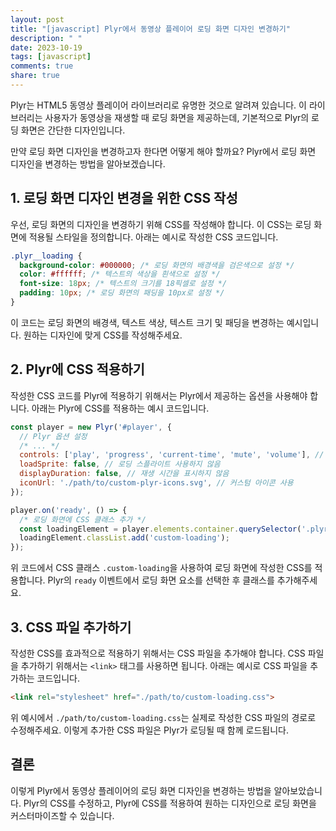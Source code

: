 ```yaml
---
layout: post
title: "[javascript] Plyr에서 동영상 플레이어 로딩 화면 디자인 변경하기"
description: " "
date: 2023-10-19
tags: [javascript]
comments: true
share: true
---
```


Plyr는 HTML5 동영상 플레이어 라이브러리로 유명한 것으로 알려져 있습니다. 이 라이브러리는 사용자가 동영상을 재생할 때 로딩 화면을 제공하는데, 기본적으로 Plyr의 로딩 화면은 간단한 디자인입니다.

만약 로딩 화면 디자인을 변경하고자 한다면 어떻게 해야 할까요? Plyr에서 로딩 화면 디자인을 변경하는 방법을 알아보겠습니다.

## 1. 로딩 화면 디자인 변경을 위한 CSS 작성

우선, 로딩 화면의 디자인을 변경하기 위해 CSS를 작성해야 합니다. 이 CSS는 로딩 화면에 적용될 스타일을 정의합니다. 아래는 예시로 작성한 CSS 코드입니다.

```css
.plyr__loading {
  background-color: #000000; /* 로딩 화면의 배경색을 검은색으로 설정 */
  color: #ffffff; /* 텍스트의 색상을 흰색으로 설정 */
  font-size: 18px; /* 텍스트의 크기를 18픽셀로 설정 */
  padding: 10px; /* 로딩 화면의 패딩을 10px로 설정 */
}
```

이 코드는 로딩 화면의 배경색, 텍스트 색상, 텍스트 크기 및 패딩을 변경하는 예시입니다. 원하는 디자인에 맞게 CSS를 작성해주세요.

## 2. Plyr에 CSS 적용하기

작성한 CSS 코드를 Plyr에 적용하기 위해서는 Plyr에서 제공하는 옵션을 사용해야 합니다. 아래는 Plyr에 CSS를 적용하는 예시 코드입니다.

```javascript
const player = new Plyr('#player', {
  // Plyr 옵션 설정
  /* ... */
  controls: ['play', 'progress', 'current-time', 'mute', 'volume'], // 필요한 컨트롤러만 포함
  loadSprite: false, // 로딩 스플라이트 사용하지 않음
  displayDuration: false, // 재생 시간을 표시하지 않음
  iconUrl: './path/to/custom-plyr-icons.svg', // 커스텀 아이콘 사용
});

player.on('ready', () => {
  /* 로딩 화면에 CSS 클래스 추가 */
  const loadingElement = player.elements.container.querySelector('.plyr__loading');
  loadingElement.classList.add('custom-loading');
});
```

위 코드에서 CSS 클래스 `.custom-loading`을 사용하여 로딩 화면에 작성한 CSS를 적용합니다. Plyr의 `ready` 이벤트에서 로딩 화면 요소를 선택한 후 클래스를 추가해주세요.

## 3. CSS 파일 추가하기

작성한 CSS를 효과적으로 적용하기 위해서는 CSS 파일을 추가해야 합니다. CSS 파일을 추가하기 위해서는 `<link>` 태그를 사용하면 됩니다. 아래는 예시로 CSS 파일을 추가하는 코드입니다.

```html
<link rel="stylesheet" href="./path/to/custom-loading.css">
```

위 예시에서 `./path/to/custom-loading.css`는 실제로 작성한 CSS 파일의 경로로 수정해주세요. 이렇게 추가한 CSS 파일은 Plyr가 로딩될 때 함께 로드됩니다.

## 결론

이렇게 Plyr에서 동영상 플레이어의 로딩 화면 디자인을 변경하는 방법을 알아보았습니다. Plyr의 CSS를 수정하고, Plyr에 CSS를 적용하여 원하는 디자인으로 로딩 화면을 커스터마이즈할 수 있습니다.